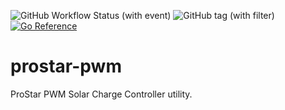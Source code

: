 ![GitHub Workflow Status (with event)](https://img.shields.io/github/actions/workflow/status/ngyewch/prostar-pwm/build.yml)
![GitHub tag (with filter)](https://img.shields.io/github/v/tag/ngyewch/prostar-pwm)
[![Go Reference](https://pkg.go.dev/badge/github.com/ngyewch/go-pqssh.svg)](https://pkg.go.dev/github.com/ngyewch/prostar-pwm)

# prostar-pwm

ProStar PWM Solar Charge Controller utility.
